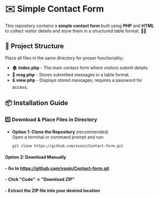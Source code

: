 # ✉️ Simple Contact Form

This repository contains a **simple contact form** built using **PHP** and **HTML** to collect visitor details and store them in a structured table format. 📝✨

## 📁 Project Structure

Place all files in the same directory for proper functionality:
- 🏠 **index.php** - The main contact form where visitors submit details.
- 📄 **msg.php** - Stores submitted messages in a table format.
- 🔒 **view.php** - Displays stored messages; requires a password for access.

## 📦 Installation Guide

### 1️⃣ **Download & Place Files in Directory**
- **Option 1: Clone the Repository** (recommended)  
  Open a terminal or command prompt and run:  
  ```sh
  git clone https://github.com/vsuin/Contact-form.git
  
#### Option 2: Download Manually
#### - Go to https://github.com/vsuin/Contact-form.git
#### - Click "Code" → "Download ZIP"
#### - Extract the ZIP file into your desired location
